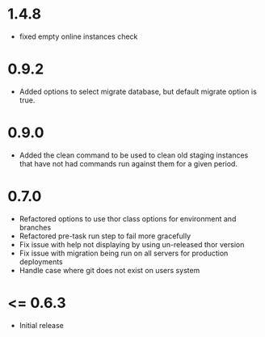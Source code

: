 # 1.4.8
* fixed empty online instances check

# 0.9.2

* Added options to select migrate database, but default migrate option is true.

# 0.9.0

* Added the clean command to be used to clean old staging instances that have not had commands run against them for a given period.

# 0.7.0

* Refactored options to use thor class options for environment and branches
* Refactored pre-task run step to fail more gracefully
* Fix issue with help not displaying by using un-released thor version
* Fix issue with migration being run on all servers for production deployments
* Handle case where git does not exist on users system 

# <= 0.6.3

* Initial release
